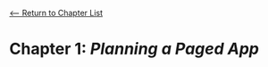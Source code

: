 [<-- Return to Chapter List](https://github.com/quinn-brittain/csc-416-apps/)
# Chapter 1: *Planning a Paged App*
